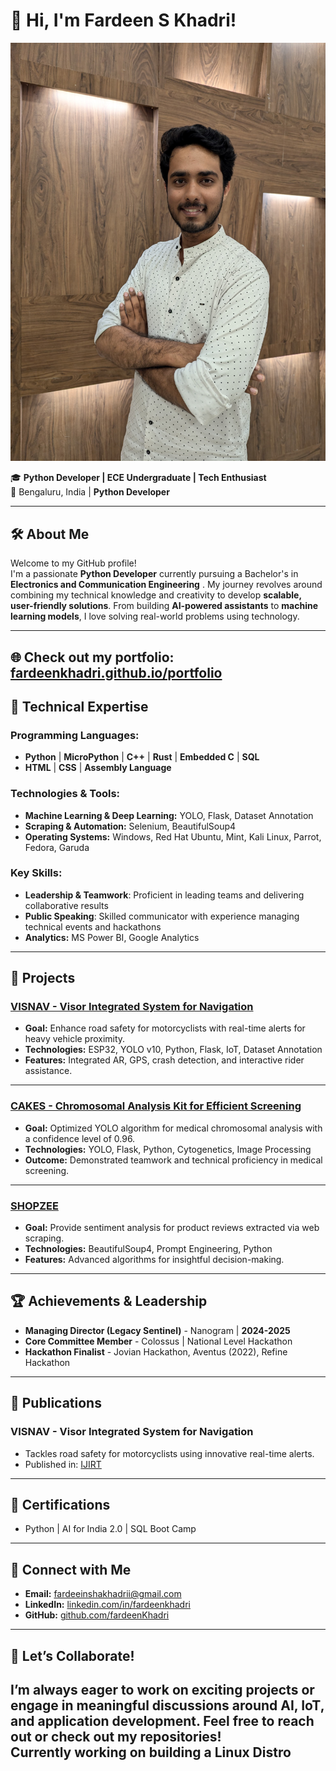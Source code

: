 
# 👋 Hi, I'm Fardeen S Khadri!  

![My Photo](me.jpg)

🎓 **Python Developer | ECE Undergraduate | Tech Enthusiast**  
📍 Bengaluru, India | **Python Developer**  

---

## 🛠 **About Me**  

Welcome to my GitHub profile!  
I'm a passionate **Python Developer** currently pursuing a Bachelor's in **Electronics and Communication Engineering** . My journey revolves around combining my technical knowledge and creativity to develop **scalable, user-friendly solutions**. From building **AI-powered assistants** to **machine learning models**, I love solving real-world problems using technology.  

---
🌐 **Check out my portfolio:** [fardeenkhadri.github.io/portfolio](https://fardeenkhadri.github.io/portfolio)
---
## 🌟 **Technical Expertise**  

### **Programming Languages:**  
- **Python** | **MicroPython** | **C++** | **Rust** | **Embedded C** | **SQL**  
- **HTML** | **CSS** | **Assembly Language**

### **Technologies & Tools:**  
- **Machine Learning & Deep Learning:** YOLO, Flask, Dataset Annotation  
- **Scraping & Automation:** Selenium, BeautifulSoup4  
- **Operating Systems:** Windows, Red Hat Ubuntu, Mint, Kali Linux, Parrot, Fedora, Garuda  

### **Key Skills:**  
- **Leadership & Teamwork**: Proficient in leading teams and delivering collaborative results  
- **Public Speaking**: Skilled communicator with experience managing technical events and hackathons  
- **Analytics:** MS Power BI, Google Analytics  

---


## 🚀 **Projects**  

### [VISNAV - Visor Integrated System for Navigation](#)  
- **Goal:** Enhance road safety for motorcyclists with real-time alerts for heavy vehicle proximity.  
- **Technologies:** ESP32, YOLO v10, Python, Flask, IoT, Dataset Annotation  
- **Features:** Integrated AR, GPS, crash detection, and interactive rider assistance.

---

### [CAKES - Chromosomal Analysis Kit for Efficient Screening](#)  
- **Goal:** Optimized YOLO algorithm for medical chromosomal analysis with a confidence level of 0.96.  
- **Technologies:** YOLO, Flask, Python, Cytogenetics, Image Processing  
- **Outcome:** Demonstrated teamwork and technical proficiency in medical screening.

---

### [SHOPZEE](#)  
- **Goal:** Provide sentiment analysis for product reviews extracted via web scraping.  
- **Technologies:** BeautifulSoup4, Prompt Engineering, Python  
- **Features:** Advanced algorithms for insightful decision-making.

---

## 🏆 **Achievements & Leadership**  

- **Managing Director (Legacy Sentinel)** - Nanogram | **2024-2025**  
- **Core Committee Member** - Colossus | National Level Hackathon  
- **Hackathon Finalist** - Jovian Hackathon, Aventus (2022), Refine Hackathon  

---

## 📰 **Publications**  

### **VISNAV - Visor Integrated System for Navigation**  
- Tackles road safety for motorcyclists using innovative real-time alerts.  
- Published in: [IJIRT](https://ijirt.org/47859)

---

## 📜 **Certifications**  
- Python | AI for India 2.0 | SQL Boot Camp  

---

## 🔗 **Connect with Me**  

- **Email:** fardeeinshakhadrii@gmail.com  
- **LinkedIn:** [linkedin.com/in/fardeenkhadri](https://linkedin.com/in/fardeenkhadri)  
- **GitHub:** [github.com/fardeenKhadri](https://github.com/fardeenKhadri)  

---

## 🌟 **Let’s Collaborate!**  
I’m always eager to work on exciting projects or engage in meaningful discussions around **AI, IoT, and application development**. Feel free to reach out or check out my repositories!  
Currently working on building a Linux Distro
---

